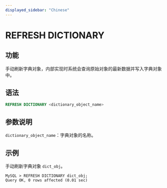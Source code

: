 ```yaml
---
displayed_sidebar: "Chinese"
---
```


# REFRESH DICTIONARY

## 功能

手动刷新字典对象，内部实现时系统会查询原始对象的最新数据并写入字典对象中。

## 语法

```SQL
REFRESH DICTIONARY <dictionary_object_name>
```

## 参数说明

`dictionary_object_name`：字典对象的名称。

## 示例

手动刷新字典对象 `dict_obj`。

```Plain
MySQL > REFRESH DICTIONARY dict_obj;
Query OK, 0 rows affected (0.01 sec)
```

